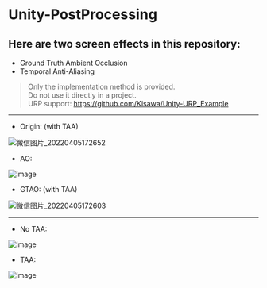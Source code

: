 # Unity-PostProcessing
## Here are two screen effects in this repository:  
* Ground Truth Ambient Occlusion
* Temporal Anti-Aliasing

>Only the implementation method is provided.  
>Do not use it directly in a project.  
>URP support: https://github.com/Kisawa/Unity-URP_Example  
****
* Origin: (with TAA)  

![微信图片_20220405172652](https://user-images.githubusercontent.com/71002504/161784924-d90af643-8386-42aa-854a-e81491a4c707.png)  

* AO:  

![image](https://user-images.githubusercontent.com/71002504/161784837-6afe81ff-00c9-4e32-9616-cf5628ddd72d.png)  

* GTAO: (with TAA)   

![微信图片_20220405172603](https://user-images.githubusercontent.com/71002504/161784877-3a52d053-5b8e-4fe0-af4d-aed595db14da.png)  

****
* No TAA:  

![image](https://user-images.githubusercontent.com/71002504/161785934-19d13e21-f318-45fb-abcd-065b95d48a59.png)  
* TAA:  

![image](https://user-images.githubusercontent.com/71002504/161785979-34f5cbd0-3f60-41ab-b580-8784a99a24ca.png)  
